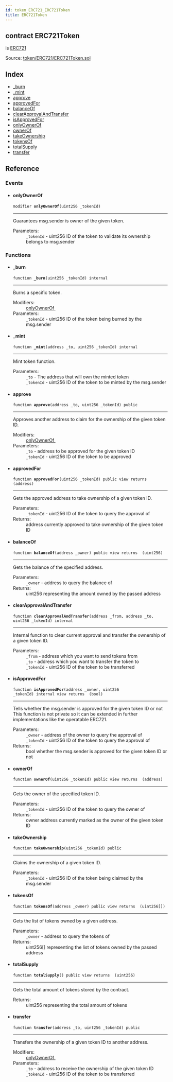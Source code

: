 ```yaml
---
id: token_ERC721_ERC721Token
title: ERC721Token
---
```


<div class="contract-doc"><div class="contract"><h2 class="contract-header"><span class="contract-kind">contract</span> ERC721Token</h2><p class="base-contracts"><span>is</span> <a href="token_ERC721_ERC721.html">ERC721</a></p><div class="source">Source: <a href="https://github.com/OpenZeppelin/zeppelin-solidity/blob/v1.6.0/contracts/token/ERC721/ERC721Token.sol" target="_blank">token/ERC721/ERC721Token.sol</a></div></div><div class="index"><h2>Index</h2><ul><li><a href="token_ERC721_ERC721Token.html#_burn">_burn</a></li><li><a href="token_ERC721_ERC721Token.html#_mint">_mint</a></li><li><a href="token_ERC721_ERC721Token.html#approve">approve</a></li><li><a href="token_ERC721_ERC721Token.html#approvedFor">approvedFor</a></li><li><a href="token_ERC721_ERC721Token.html#balanceOf">balanceOf</a></li><li><a href="token_ERC721_ERC721Token.html#clearApprovalAndTransfer">clearApprovalAndTransfer</a></li><li><a href="token_ERC721_ERC721Token.html#isApprovedFor">isApprovedFor</a></li><li><a href="token_ERC721_ERC721Token.html#onlyOwnerOf">onlyOwnerOf</a></li><li><a href="token_ERC721_ERC721Token.html#ownerOf">ownerOf</a></li><li><a href="token_ERC721_ERC721Token.html#takeOwnership">takeOwnership</a></li><li><a href="token_ERC721_ERC721Token.html#tokensOf">tokensOf</a></li><li><a href="token_ERC721_ERC721Token.html#totalSupply">totalSupply</a></li><li><a href="token_ERC721_ERC721Token.html#transfer">transfer</a></li></ul></div><div class="reference"><h2>Reference</h2><div class="modifiers"><h3>Events</h3><ul><li><div class="item modifier"><span id="onlyOwnerOf" class="anchor-marker"></span><h4 class="name">onlyOwnerOf</h4><div class="body"><code class="signature">modifier <strong>onlyOwnerOf</strong><span>(uint256 _tokenId) </span></code><hr/><div class="description"><p>Guarantees msg.sender is owner of the given token.</p></div><dl><dt><span class="label-parameters">Parameters:</span></dt><dd><div><code>_tokenId</code> - uint256 ID of the token to validate its ownership belongs to msg.sender</div></dd></dl></div></div></li></ul></div><div class="functions"><h3>Functions</h3><ul><li><div class="item function"><span id="_burn" class="anchor-marker"></span><h4 class="name">_burn</h4><div class="body"><code class="signature">function <strong>_burn</strong><span>(uint256 _tokenId) </span><span>internal </span></code><hr/><div class="description"><p>Burns a specific token.</p></div><dl><dt><span class="label-modifiers">Modifiers:</span></dt><dd><a href="token_ERC721_ERC721Token.html#onlyOwnerOf">onlyOwnerOf </a></dd><dt><span class="label-parameters">Parameters:</span></dt><dd><div><code>_tokenId</code> - uint256 ID of the token being burned by the msg.sender</div></dd></dl></div></div></li><li><div class="item function"><span id="_mint" class="anchor-marker"></span><h4 class="name">_mint</h4><div class="body"><code class="signature">function <strong>_mint</strong><span>(address _to, uint256 _tokenId) </span><span>internal </span></code><hr/><div class="description"><p>Mint token function.</p></div><dl><dt><span class="label-parameters">Parameters:</span></dt><dd><div><code>_to</code> - The address that will own the minted token</div><div><code>_tokenId</code> - uint256 ID of the token to be minted by the msg.sender</div></dd></dl></div></div></li><li><div class="item function"><span id="approve" class="anchor-marker"></span><h4 class="name">approve</h4><div class="body"><code class="signature">function <strong>approve</strong><span>(address _to, uint256 _tokenId) </span><span>public </span></code><hr/><div class="description"><p>Approves another address to claim for the ownership of the given token ID.</p></div><dl><dt><span class="label-modifiers">Modifiers:</span></dt><dd><a href="token_ERC721_ERC721Token.html#onlyOwnerOf">onlyOwnerOf </a></dd><dt><span class="label-parameters">Parameters:</span></dt><dd><div><code>_to</code> - address to be approved for the given token ID</div><div><code>_tokenId</code> - uint256 ID of the token to be approved</div></dd></dl></div></div></li><li><div class="item function"><span id="approvedFor" class="anchor-marker"></span><h4 class="name">approvedFor</h4><div class="body"><code class="signature">function <strong>approvedFor</strong><span>(uint256 _tokenId) </span><span>public </span><span>view </span><span>returns  (address) </span></code><hr/><div class="description"><p>Gets the approved address to take ownership of a given token ID.</p></div><dl><dt><span class="label-parameters">Parameters:</span></dt><dd><div><code>_tokenId</code> - uint256 ID of the token to query the approval of</div></dd><dt><span class="label-return">Returns:</span></dt><dd>address currently approved to take ownership of the given token ID</dd></dl></div></div></li><li><div class="item function"><span id="balanceOf" class="anchor-marker"></span><h4 class="name">balanceOf</h4><div class="body"><code class="signature">function <strong>balanceOf</strong><span>(address _owner) </span><span>public </span><span>view </span><span>returns  (uint256) </span></code><hr/><div class="description"><p>Gets the balance of the specified address.</p></div><dl><dt><span class="label-parameters">Parameters:</span></dt><dd><div><code>_owner</code> - address to query the balance of</div></dd><dt><span class="label-return">Returns:</span></dt><dd>uint256 representing the amount owned by the passed address</dd></dl></div></div></li><li><div class="item function"><span id="clearApprovalAndTransfer" class="anchor-marker"></span><h4 class="name">clearApprovalAndTransfer</h4><div class="body"><code class="signature">function <strong>clearApprovalAndTransfer</strong><span>(address _from, address _to, uint256 _tokenId) </span><span>internal </span></code><hr/><div class="description"><p>Internal function to clear current approval and transfer the ownership of a given token ID.</p></div><dl><dt><span class="label-parameters">Parameters:</span></dt><dd><div><code>_from</code> - address which you want to send tokens from</div><div><code>_to</code> - address which you want to transfer the token to</div><div><code>_tokenId</code> - uint256 ID of the token to be transferred</div></dd></dl></div></div></li><li><div class="item function"><span id="isApprovedFor" class="anchor-marker"></span><h4 class="name">isApprovedFor</h4><div class="body"><code class="signature">function <strong>isApprovedFor</strong><span>(address _owner, uint256 _tokenId) </span><span>internal </span><span>view </span><span>returns  (bool) </span></code><hr/><div class="description"><p>Tells whether the msg.sender is approved for the given token ID or not This function is not private so it can be extended in further implementations like the operatable ERC721.</p></div><dl><dt><span class="label-parameters">Parameters:</span></dt><dd><div><code>_owner</code> - address of the owner to query the approval of</div><div><code>_tokenId</code> - uint256 ID of the token to query the approval of</div></dd><dt><span class="label-return">Returns:</span></dt><dd>bool whether the msg.sender is approved for the given token ID or not</dd></dl></div></div></li><li><div class="item function"><span id="ownerOf" class="anchor-marker"></span><h4 class="name">ownerOf</h4><div class="body"><code class="signature">function <strong>ownerOf</strong><span>(uint256 _tokenId) </span><span>public </span><span>view </span><span>returns  (address) </span></code><hr/><div class="description"><p>Gets the owner of the specified token ID.</p></div><dl><dt><span class="label-parameters">Parameters:</span></dt><dd><div><code>_tokenId</code> - uint256 ID of the token to query the owner of</div></dd><dt><span class="label-return">Returns:</span></dt><dd>owner address currently marked as the owner of the given token ID</dd></dl></div></div></li><li><div class="item function"><span id="takeOwnership" class="anchor-marker"></span><h4 class="name">takeOwnership</h4><div class="body"><code class="signature">function <strong>takeOwnership</strong><span>(uint256 _tokenId) </span><span>public </span></code><hr/><div class="description"><p>Claims the ownership of a given token ID.</p></div><dl><dt><span class="label-parameters">Parameters:</span></dt><dd><div><code>_tokenId</code> - uint256 ID of the token being claimed by the msg.sender</div></dd></dl></div></div></li><li><div class="item function"><span id="tokensOf" class="anchor-marker"></span><h4 class="name">tokensOf</h4><div class="body"><code class="signature">function <strong>tokensOf</strong><span>(address _owner) </span><span>public </span><span>view </span><span>returns  (uint256[]) </span></code><hr/><div class="description"><p>Gets the list of tokens owned by a given address.</p></div><dl><dt><span class="label-parameters">Parameters:</span></dt><dd><div><code>_owner</code> - address to query the tokens of</div></dd><dt><span class="label-return">Returns:</span></dt><dd>uint256[] representing the list of tokens owned by the passed address</dd></dl></div></div></li><li><div class="item function"><span id="totalSupply" class="anchor-marker"></span><h4 class="name">totalSupply</h4><div class="body"><code class="signature">function <strong>totalSupply</strong><span>() </span><span>public </span><span>view </span><span>returns  (uint256) </span></code><hr/><div class="description"><p>Gets the total amount of tokens stored by the contract.</p></div><dl><dt><span class="label-return">Returns:</span></dt><dd>uint256 representing the total amount of tokens</dd></dl></div></div></li><li><div class="item function"><span id="transfer" class="anchor-marker"></span><h4 class="name">transfer</h4><div class="body"><code class="signature">function <strong>transfer</strong><span>(address _to, uint256 _tokenId) </span><span>public </span></code><hr/><div class="description"><p>Transfers the ownership of a given token ID to another address.</p></div><dl><dt><span class="label-modifiers">Modifiers:</span></dt><dd><a href="token_ERC721_ERC721Token.html#onlyOwnerOf">onlyOwnerOf </a></dd><dt><span class="label-parameters">Parameters:</span></dt><dd><div><code>_to</code> - address to receive the ownership of the given token ID</div><div><code>_tokenId</code> - uint256 ID of the token to be transferred</div></dd></dl></div></div></li></ul></div></div></div>
